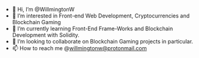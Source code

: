 - 👋 Hi, I’m @WillmingtonW
- 👀 I’m interested in Front-end Web Development, Cryptocurrencies and Blockchain Gaming
- 🌱 I’m currently learning Front-End Frame-Works and Blockchain Development with Solidity.
- 💞️ I’m looking to collaborate on Blockchain Gaming projects in particular.
- 📫 How to reach me @willmingtonw@protonmail.com

<!---
WillmingtonW/WillmingtonW is a ✨ special ✨ repository because its `README.md` (this file) appears on your GitHub profile.
You can click the Preview link to take a look at your changes.
--->
